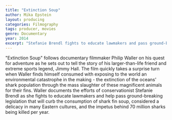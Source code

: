 ```yaml
---
title: "Extinction Soup"
author: Mika Epstein
layout: producing
categories: Filmography
tags: producer, movies
genre: Documentary
year: 2014
excerpt: "Stefanie Brendl fights to educate lawmakers and pass ground-breaking legislation to curb the consumption of shark fin soup."
---
```


"Extinction Soup" follows documentary filmmaker Philip Waller on his quest for adventure as he sets out to tell the story of his larger-than-life friend and extreme sports legend, Jimmy Hall. The film quickly takes a surprise turn when Waller finds himself consumed with exposing to the world an environmental catastrophe in the making - the extinction of the oceans' shark population through the mass slaughter of these magnificent animals for their fins. Waller documents the efforts of conservationist Stefanie Brendl as she fights to educate lawmakers and help pass ground-breaking legislation that will curb the consumption of shark fin soup, considered a delicacy in many Eastern cultures, and the impetus behind 70 million sharks being killed per year.